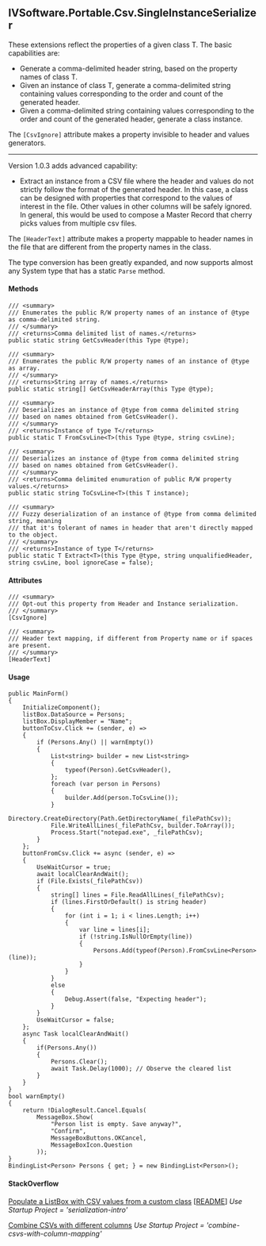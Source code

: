 ## IVSoftware.Portable.Csv.SingleInstanceSerializer

These extensions reflect the properties of a given class T. The basic capabilities are:

- Generate a comma-delimited header string, based on the property names of class T.
- Given an instance of class T, generate a comma-delimited string containing values corresponding to the order and count of the generated header.
- Given a comma-delimited string containing values corresponding to the order and count of the generated header, generate a class instance.

The `[CsvIgnore]` attribute makes a property invisible to header and values generators.

___

Version 1.0.3 adds advanced capability:

- Extract an instance from a CSV file where the header and values do not strictly follow the format of the generated header. In this case, a class can be designed with properties that correspond to the values of interest in the file. Other values in other columns will be safely ignored. In general, this would be used to compose a Master Record that cherry picks values from multiple csv files.

The `[HeaderText]` attribute makes a property mappable to header names in the file that are different from the property names in the class.

The type conversion has been greatly expanded, and now supports almost any System type that has a static `Parse` method.


#### Methods
```
/// <summary>
/// Enumerates the public R/W property names of an instance of @type as comma-delimited string.
/// </summary>
/// <returns>Comma delimited list of names.</returns>
public static string GetCsvHeader(this Type @type);

/// <summary>
/// Enumerates the public R/W property names of an instance of @type as array.
/// </summary>
/// <returns>String array of names.</returns>
public static string[] GetCsvHeaderArray(this Type @type);

/// <summary>
/// Deserializes an instance of @type from comma delimited string 
/// based on names obtained from GetCsvHeader().
/// </summary>
/// <returns>Instance of type T</returns>
public static T FromCsvLine<T>(this Type @type, string csvLine);

/// <summary>
/// Deserializes an instance of @type from comma delimited string 
/// based on names obtained from GetCsvHeader().
/// </summary>
/// <returns>Comma delimited enumuration of public R/W property values.</returns>
public static string ToCsvLine<T>(this T instance);

/// <summary>
/// Fuzzy deserialization of an instance of @type from comma delimited string, meaning
/// that it's tolerant of names in header that aren't directly mapped to the object.
/// </summary>
/// <returns>Instance of type T</returns>
public static T Extract<T>(this Type @type, string unqualifiedHeader, string csvLine, bool ignoreCase = false);
```

#### Attributes

```
/// <summary>
/// Opt-out this property from Header and Instance serialization.
/// </summary>
[CsvIgnore]
```

```
/// <summary>
/// Header text mapping, if different from Property name or if spaces are present.
/// </summary>
[HeaderText]
```

#### Usage


```
public MainForm()
{
    InitializeComponent();
    listBox.DataSource = Persons;
    listBox.DisplayMember = "Name";
    buttonToCsv.Click += (sender, e) =>
    {
        if (Persons.Any() || warnEmpty())
        {
            List<string> builder = new List<string>
            {
                typeof(Person).GetCsvHeader(),
            };
            foreach (var person in Persons)
            {
                builder.Add(person.ToCsvLine());
            }
            Directory.CreateDirectory(Path.GetDirectoryName(_filePathCsv));
            File.WriteAllLines(_filePathCsv, builder.ToArray());
            Process.Start("notepad.exe", _filePathCsv);
        }
    };
    buttonFromCsv.Click += async (sender, e) =>
    {
        UseWaitCursor = true;
        await localClearAndWait();
        if (File.Exists(_filePathCsv))
        {
            string[] lines = File.ReadAllLines(_filePathCsv);
            if (lines.FirstOrDefault() is string header)
            {
                for (int i = 1; i < lines.Length; i++)
                {
                    var line = lines[i];
                    if (!string.IsNullOrEmpty(line))
                    {
                        Persons.Add(typeof(Person).FromCsvLine<Person>(line));
                    }
                }
            }
            else
            {
                Debug.Assert(false, "Expecting header");
            }
        }
        UseWaitCursor = false;
    };
    async Task localClearAndWait()
    {
        if(Persons.Any())
        {
            Persons.Clear();
            await Task.Delay(1000); // Observe the cleared list
        }
    }
}
bool warnEmpty()
{
    return !DialogResult.Cancel.Equals(
        MessageBox.Show(
            "Person list is empty. Save anyway?",
            "Confirm",
            MessageBoxButtons.OKCancel,
            MessageBoxIcon.Question
        ));
}
BindingList<Person> Persons { get; } = new BindingList<Person>();
```

#### StackOverflow

[Populate a ListBox with CSV values from a custom class](https://stackoverflow.com/q/77514872/5438626) [[README](https://github.com/IVSoftware/serialization-binding-intro)]
_Use Startup Project = 'serialization-intro'_

[Combine CSVs with different columns](https://stackoverflow.com/q/77696298/5438626)
_Use Startup Project = 'combine-csvs-with-column-mapping'_